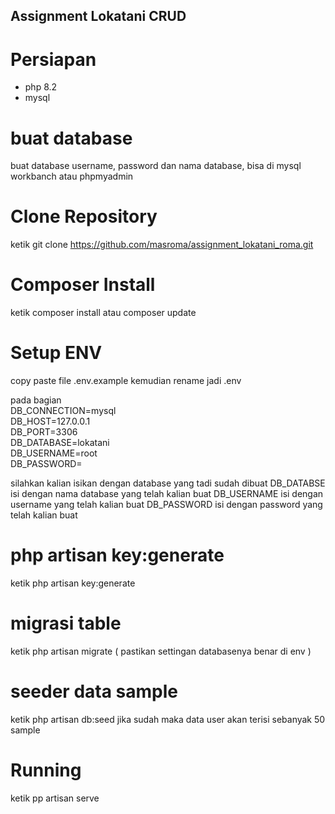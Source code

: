 
## Assignment Lokatani CRUD

# Persiapan
- php 8.2
- mysql

# buat database
buat database username, password dan nama database, bisa di mysql workbanch atau phpmyadmin

# Clone Repository
ketik git clone https://github.com/masroma/assignment_lokatani_roma.git

# Composer Install
ketik composer install atau composer update

# Setup ENV
copy paste file .env.example kemudian rename jadi .env

pada bagian <br/>
DB_CONNECTION=mysql <br/>
DB_HOST=127.0.0.1 <br/>
DB_PORT=3306 <br/>
DB_DATABASE=lokatani <br/>
DB_USERNAME=root <br/>
DB_PASSWORD= <br/>

silahkan kalian isikan dengan database yang tadi sudah dibuat
DB_DATABSE isi dengan nama database yang telah kalian buat
DB_USERNAME isi dengan username yang telah kalian buat
DB_PASSWORD isi dengan password yang telah kalian buat

# php artisan key:generate
ketik php artisan key:generate 

# migrasi table
ketik php artisan migrate ( pastikan settingan databasenya benar di env )

# seeder data sample
ketik php artisan db:seed
jika sudah maka data user akan terisi sebanyak 50 sample

# Running
ketik pp artisan serve



